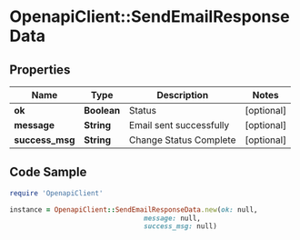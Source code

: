 # OpenapiClient::SendEmailResponseData

## Properties

Name | Type | Description | Notes
------------ | ------------- | ------------- | -------------
**ok** | **Boolean** | Status | [optional] 
**message** | **String** | Email sent successfully | [optional] 
**success_msg** | **String** | Change Status Complete | [optional] 

## Code Sample

```ruby
require 'OpenapiClient'

instance = OpenapiClient::SendEmailResponseData.new(ok: null,
                                 message: null,
                                 success_msg: null)
```


